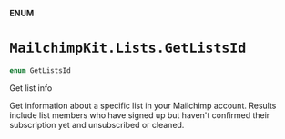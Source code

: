 **ENUM**

# `MailchimpKit.Lists.GetListsId`

```swift
enum GetListsId
```

Get list info

Get information about a specific list in your Mailchimp account. Results include list members who have signed up but haven't confirmed their subscription yet and unsubscribed or cleaned.
